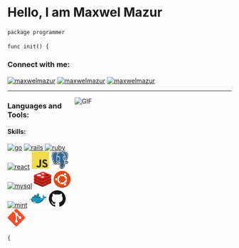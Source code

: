 # Hello, I am Maxwel Mazur 

```golang 
package programmer
 
func init() {
```

<p align="left">
    <h3 align="left">Connect with me:</h3>
    <a href="https://www.linkedin.com/in/maxwel-mazur" target="blank"><img align="center" src="https://cdn.jsdelivr.net/npm/simple-icons@3.0.1/icons/linkedin.svg" alt="maxwelmazur" height="30" width="40" /></a>
    <a href="https://www.instagram.com/maxwelmazur" target="blank"><img align="center" src="https://cdn.jsdelivr.net/npm/simple-icons@3.0.1/icons/instagram.svg" alt="maxwelmazur" height="30" width="40" /></a>
    <a href="https://www.facebook.com/maxwel.buenomazur" target="blank"><img align="center" src="https://cdn.jsdelivr.net/npm/simple-icons@3.0.1/icons/facebook.svg" alt="maxwelmazur" height="30" width="40" /></a>    
</p>

---

<img align="right" alt="GIF" src="https://github.com/marcodotcastro/marcodotcastro/blob/master/code.gif?raw=true" width="70%" height="500px" />

<h3 align="left">Languages and Tools:</h3>
<p align="left">
  <h4 align="left">Skills:</h4>
  <a href="https://stackshare.io/rails" target="_blank"><img src="https://encrypted-tbn0.gstatic.com/images?q=tbn:ANd9GcREQnMdJV3ApiU3GVDtZId7eCPbxhCePZ_W7w&usqp=CAU" alt="go" width="40" height="40" /></a>
  <a href="https://stackshare.io/rails" target="_blank"><img src="https://cdn3.iconfinder.com/data/icons/popular-services-brands-vol-2/512/ruby-on-rails-512.png" alt="rails" width="40" height="40" /></a>
  <a href="https://stackshare.io/ruby" target="_blank"><img src="https://image.flaticon.com/icons/png/512/919/919842.png" alt="ruby" width="40" height="40" /></a>
  <a href="https://stackshare.io/javascript" target="_blank"><img src="https://thidu.dev/images/React.svg" alt="react" width="40" height="40" /></a>
  <a href="https://stackshare.io/javascript" target="_blank"><img src="https://github.com/devicons/devicon/raw/master/icons/javascript/javascript-original.svg" alt="javascript" width="40" height="40" /></a>
  <a href="https://stackshare.io/postgresql" target="_blank"><img src="https://github.com/devicons/devicon/raw/master/icons/postgresql/postgresql-original.svg" alt="postgresql" width="40" height="40" /></a>
  <a href="https://stackshare.io/mysql" target="_blank"><img src="https://icons.iconarchive.com/icons/papirus-team/papirus-apps/512/mysql-workbench-icon.png" alt="mysql" width="40" height="40" /></a>
  <a href="https://stackshare.io/redis" target="_blank"><img src="https://github.com/devicons/devicon/raw/master/icons/redis/redis-original.svg" alt="redis" width="40" height="40" /></a>
  <a href="https://stackshare.io/ubuntu" target="_blank"><img src="https://github.com/devicons/devicon/raw/master/icons/ubuntu/ubuntu-plain.svg" alt="ubuntu" width="40" height="40" /></a>
  <a href="https://stackshare.io/mint" target="_blank"><img src="https://www.iconninja.com/files/285/481/159/linux-mint-icon.svg" alt="mint" width="40" height="40" /></a>
  <a href="https://stackshare.io/docker" target="_blank"><img src="https://github.com/devicons/devicon/raw/master/icons/docker/docker-original.svg" alt="docker" width="40" height="40" /></a>
  <a href="https://stackshare.io/github" target="_blank"><img src="https://github.com/devicons/devicon/raw/master/icons/github/github-original.svg" alt="github" width="40" height="40" /></a>
  <a href="https://stackshare.io/git" target="_blank"><img src="https://github.com/devicons/devicon/raw/master/icons/git/git-original.svg" alt="git" width="40" height="40" /></a>
</p>



```golang 
{  
```
